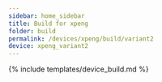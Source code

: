 ```yaml
---
sidebar: home_sidebar
title: Build for xpeng
folder: build
permalink: /devices/xpeng/build/variant2
device: xpeng_variant2
---
```

{% include templates/device_build.md %}
